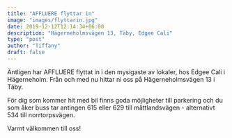 ```yaml
---
title: "AFFLUERE flyttar in"
image: "images/flyttarin.jpg"
date: 2019-12-12T12:14:34+06:00
description: "Hägerneholmsvägen 13, Täby, Edgee Cali"
type: "post"
author: "Tiffany"
draft: false
---
```


Äntligen har AFFLUERE flyttat in i den mysigaste av lokaler, hos Edgee Cali i Hägerneholm. 
Från och med nu hittar ni oss på Hägerneholmsvägen 13 i Täby.

För dig som kommer hit med bil finns goda möjligheter till parkering och du som åker buss tar antingen 615 eller 629 till måttlandsvägen - alternativt 534 till norrtorpsvägen. 

Varmt välkommen till oss! 